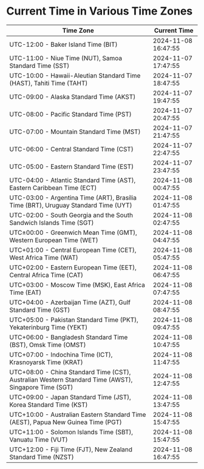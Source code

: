 # Current Time in Various Time Zones

| Time Zone | Current Time |
|-----------|--------------|
| UTC-12:00 - Baker Island Time (BIT) | 2024-11-08 16:47:55 |
| UTC-11:00 - Niue Time (NUT), Samoa Standard Time (SST) | 2024-11-07 17:47:55 |
| UTC-10:00 - Hawaii-Aleutian Standard Time (HAST), Tahiti Time (TAHT) | 2024-11-07 18:47:55 |
| UTC-09:00 - Alaska Standard Time (AKST) | 2024-11-07 19:47:55 |
| UTC-08:00 - Pacific Standard Time (PST) | 2024-11-07 20:47:55 |
| UTC-07:00 - Mountain Standard Time (MST) | 2024-11-07 21:47:55 |
| UTC-06:00 - Central Standard Time (CST) | 2024-11-07 22:47:55 |
| UTC-05:00 - Eastern Standard Time (EST) | 2024-11-07 23:47:55 |
| UTC-04:00 - Atlantic Standard Time (AST), Eastern Caribbean Time (ECT) | 2024-11-08 00:47:55 |
| UTC-03:00 - Argentina Time (ART), Brasília Time (BRT), Uruguay Standard Time (UYT) | 2024-11-08 01:47:55 |
| UTC-02:00 - South Georgia and the South Sandwich Islands Time (SGT) | 2024-11-08 02:47:55 |
| UTC±00:00 - Greenwich Mean Time (GMT), Western European Time (WET) | 2024-11-08 04:47:55 |
| UTC+01:00 - Central European Time (CET), West Africa Time (WAT) | 2024-11-08 05:47:55 |
| UTC+02:00 - Eastern European Time (EET), Central Africa Time (CAT) | 2024-11-08 06:47:55 |
| UTC+03:00 - Moscow Time (MSK), East Africa Time (EAT) | 2024-11-08 07:47:55 |
| UTC+04:00 - Azerbaijan Time (AZT), Gulf Standard Time (GST) | 2024-11-08 08:47:55 |
| UTC+05:00 - Pakistan Standard Time (PKT), Yekaterinburg Time (YEKT) | 2024-11-08 09:47:55 |
| UTC+06:00 - Bangladesh Standard Time (BST), Omsk Time (OMST) | 2024-11-08 10:47:55 |
| UTC+07:00 - Indochina Time (ICT), Krasnoyarsk Time (KRAT) | 2024-11-08 11:47:55 |
| UTC+08:00 - China Standard Time (CST), Australian Western Standard Time (AWST), Singapore Time (SGT) | 2024-11-08 12:47:55 |
| UTC+09:00 - Japan Standard Time (JST), Korea Standard Time (KST) | 2024-11-08 13:47:55 |
| UTC+10:00 - Australian Eastern Standard Time (AEST), Papua New Guinea Time (PGT) | 2024-11-08 15:47:55 |
| UTC+11:00 - Solomon Islands Time (SBT), Vanuatu Time (VUT) | 2024-11-08 15:47:55 |
| UTC+12:00 - Fiji Time (FJT), New Zealand Standard Time (NZST) | 2024-11-08 16:47:55 |
